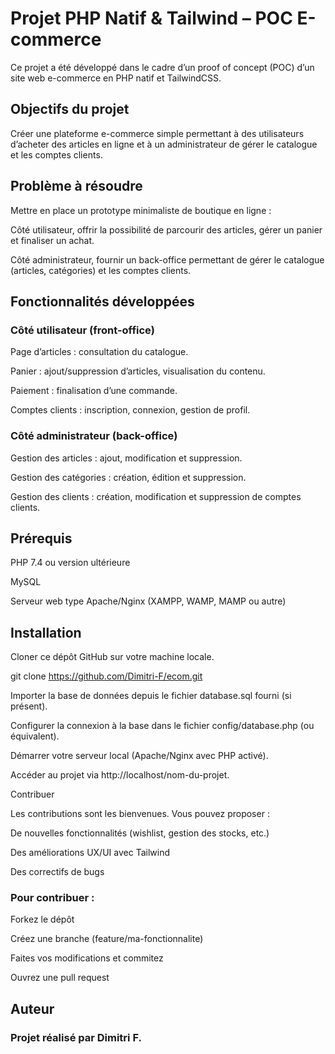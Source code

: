 # Projet PHP Natif & Tailwind – POC E-commerce

Ce projet a été développé dans le cadre d’un proof of concept (POC) d’un site web e-commerce en PHP natif et TailwindCSS.

## Objectifs du projet

Créer une plateforme e-commerce simple permettant à des utilisateurs d’acheter des articles en ligne et à un administrateur de gérer le catalogue et les comptes clients.

## Problème à résoudre

Mettre en place un prototype minimaliste de boutique en ligne :

Côté utilisateur, offrir la possibilité de parcourir des articles, gérer un panier et finaliser un achat.

Côté administrateur, fournir un back-office permettant de gérer le catalogue (articles, catégories) et les comptes clients.

## Fonctionnalités développées
### Côté utilisateur (front-office)

Page d’articles : consultation du catalogue.

Panier : ajout/suppression d’articles, visualisation du contenu.

Paiement : finalisation d’une commande.

Comptes clients : inscription, connexion, gestion de profil.

### Côté administrateur (back-office)

Gestion des articles : ajout, modification et suppression.

Gestion des catégories : création, édition et suppression.

Gestion des clients : création, modification et suppression de comptes clients.

## Prérequis

PHP 7.4 ou version ultérieure

MySQL

Serveur web type Apache/Nginx (XAMPP, WAMP, MAMP ou autre)

## Installation

Cloner ce dépôt GitHub sur votre machine locale.

git clone https://github.com/Dimitri-F/ecom.git


Importer la base de données depuis le fichier database.sql fourni (si présent).

Configurer la connexion à la base dans le fichier config/database.php (ou équivalent).

Démarrer votre serveur local (Apache/Nginx avec PHP activé).

Accéder au projet via http://localhost/nom-du-projet.

Contribuer

Les contributions sont les bienvenues. Vous pouvez proposer :

De nouvelles fonctionnalités (wishlist, gestion des stocks, etc.)

Des améliorations UX/UI avec Tailwind

Des correctifs de bugs

### Pour contribuer :

Forkez le dépôt

Créez une branche (feature/ma-fonctionnalite)

Faites vos modifications et commitez

Ouvrez une pull request

## Auteur

### Projet réalisé par Dimitri F. 
